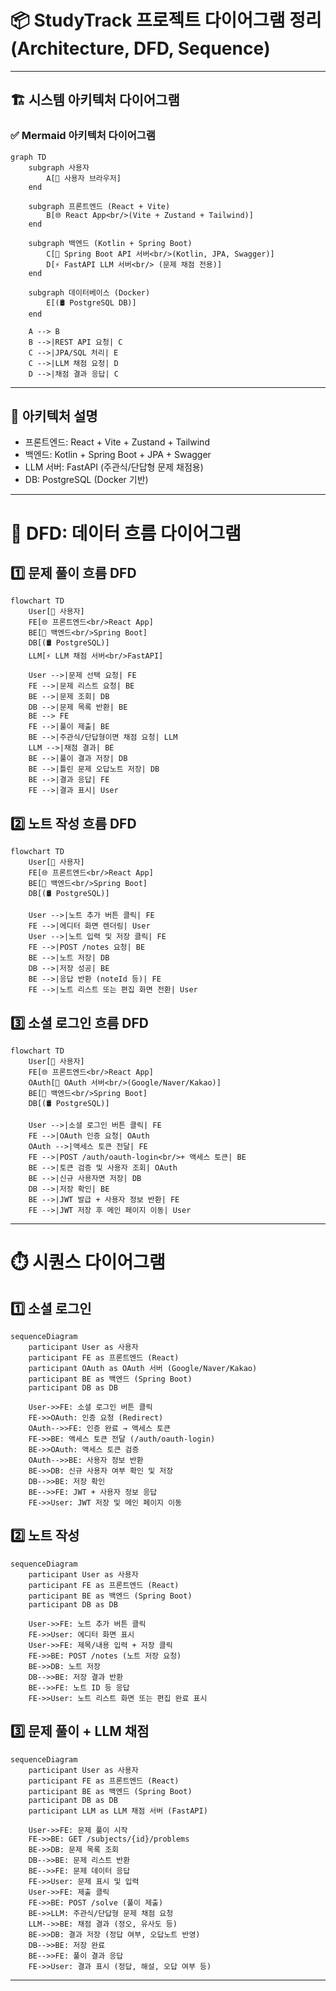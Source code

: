 # 📦 StudyTrack 프로젝트 다이어그램 정리 (Architecture, DFD, Sequence)

---

## 🏗️ 시스템 아키텍처 다이어그램

### ✅ Mermaid 아키텍처 다이어그램

```mermaid
graph TD
    subgraph 사용자
        A[🧑 사용자 브라우저]
    end

    subgraph 프론트엔드 (React + Vite)
        B[🌐 React App<br/>(Vite + Zustand + Tailwind)]
    end

    subgraph 백엔드 (Kotlin + Spring Boot)
        C[🚀 Spring Boot API 서버<br/>(Kotlin, JPA, Swagger)]
        D[⚡ FastAPI LLM 서버<br/> (문제 채점 전용)]
    end

    subgraph 데이터베이스 (Docker)
        E[(🛢️ PostgreSQL DB)]
    end

    A --> B
    B -->|REST API 요청| C
    C -->|JPA/SQL 처리| E
    C -->|LLM 채점 요청| D
    D -->|채점 결과 응답| C
```

---

## 📘 아키텍처 설명

- 프론트엔드: React + Vite + Zustand + Tailwind
- 백엔드: Kotlin + Spring Boot + JPA + Swagger
- LLM 서버: FastAPI (주관식/단답형 문제 채점용)
- DB: PostgreSQL (Docker 기반)

---

# 🔄 DFD: 데이터 흐름 다이어그램

## 1️⃣ 문제 풀이 흐름 DFD

```mermaid
flowchart TD
    User[🧑 사용자]
    FE[🌐 프론트엔드<br/>React App]
    BE[🚀 백엔드<br/>Spring Boot]
    DB[(🛢️ PostgreSQL)]
    LLM[⚡ LLM 채점 서버<br/>FastAPI]

    User -->|문제 선택 요청| FE
    FE -->|문제 리스트 요청| BE
    BE -->|문제 조회| DB
    DB -->|문제 목록 반환| BE
    BE --> FE
    FE -->|풀이 제출| BE
    BE -->|주관식/단답형이면 채점 요청| LLM
    LLM -->|채점 결과| BE
    BE -->|풀이 결과 저장| DB
    BE -->|틀린 문제 오답노트 저장| DB
    BE -->|결과 응답| FE
    FE -->|결과 표시| User
```

## 2️⃣ 노트 작성 흐름 DFD

```mermaid
flowchart TD
    User[🧑 사용자]
    FE[🌐 프론트엔드<br/>React App]
    BE[🚀 백엔드<br/>Spring Boot]
    DB[(🛢️ PostgreSQL)]

    User -->|노트 추가 버튼 클릭| FE
    FE -->|에디터 화면 렌더링| User
    User -->|노트 입력 및 저장 클릭| FE
    FE -->|POST /notes 요청| BE
    BE -->|노트 저장| DB
    DB -->|저장 성공| BE
    BE -->|응답 반환 (noteId 등)| FE
    FE -->|노트 리스트 또는 편집 화면 전환| User
```

## 3️⃣ 소셜 로그인 흐름 DFD

```mermaid
flowchart TD
    User[🧑 사용자]
    FE[🌐 프론트엔드<br/>React App]
    OAuth[🔑 OAuth 서버<br/>(Google/Naver/Kakao)]
    BE[🚀 백엔드<br/>Spring Boot]
    DB[(🛢️ PostgreSQL)]

    User -->|소셜 로그인 버튼 클릭| FE
    FE -->|OAuth 인증 요청| OAuth
    OAuth -->|액세스 토큰 전달| FE
    FE -->|POST /auth/oauth-login<br/>+ 액세스 토큰| BE
    BE -->|토큰 검증 및 사용자 조회| OAuth
    BE -->|신규 사용자면 저장| DB
    DB -->|저장 확인| BE
    BE -->|JWT 발급 + 사용자 정보 반환| FE
    FE -->|JWT 저장 후 메인 페이지 이동| User
```

---

# ⏱️ 시퀀스 다이어그램

## 1️⃣ 소셜 로그인

```mermaid
sequenceDiagram
    participant User as 사용자
    participant FE as 프론트엔드 (React)
    participant OAuth as OAuth 서버 (Google/Naver/Kakao)
    participant BE as 백엔드 (Spring Boot)
    participant DB as DB

    User->>FE: 소셜 로그인 버튼 클릭
    FE->>OAuth: 인증 요청 (Redirect)
    OAuth-->>FE: 인증 완료 → 액세스 토큰
    FE->>BE: 액세스 토큰 전달 (/auth/oauth-login)
    BE->>OAuth: 액세스 토큰 검증
    OAuth-->>BE: 사용자 정보 반환
    BE->>DB: 신규 사용자 여부 확인 및 저장
    DB-->>BE: 저장 확인
    BE-->>FE: JWT + 사용자 정보 응답
    FE->>User: JWT 저장 및 메인 페이지 이동
```

## 2️⃣ 노트 작성

```mermaid
sequenceDiagram
    participant User as 사용자
    participant FE as 프론트엔드 (React)
    participant BE as 백엔드 (Spring Boot)
    participant DB as DB

    User->>FE: 노트 추가 버튼 클릭
    FE->>User: 에디터 화면 표시
    User->>FE: 제목/내용 입력 + 저장 클릭
    FE->>BE: POST /notes (노트 저장 요청)
    BE->>DB: 노트 저장
    DB-->>BE: 저장 결과 반환
    BE-->>FE: 노트 ID 등 응답
    FE->>User: 노트 리스트 화면 또는 편집 완료 표시
```

## 3️⃣ 문제 풀이 + LLM 채점

```mermaid
sequenceDiagram
    participant User as 사용자
    participant FE as 프론트엔드 (React)
    participant BE as 백엔드 (Spring Boot)
    participant DB as DB
    participant LLM as LLM 채점 서버 (FastAPI)

    User->>FE: 문제 풀이 시작
    FE->>BE: GET /subjects/{id}/problems
    BE->>DB: 문제 목록 조회
    DB-->>BE: 문제 리스트 반환
    BE-->>FE: 문제 데이터 응답
    FE->>User: 문제 표시 및 입력
    User->>FE: 제출 클릭
    FE->>BE: POST /solve (풀이 제출)
    BE->>LLM: 주관식/단답형 문제 채점 요청
    LLM-->>BE: 채점 결과 (정오, 유사도 등)
    BE->>DB: 결과 저장 (정답 여부, 오답노트 반영)
    DB-->>BE: 저장 완료
    BE-->>FE: 풀이 결과 응답
    FE->>User: 결과 표시 (정답, 해설, 오답 여부 등)
```

---
